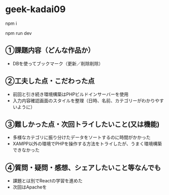 # geek-kadai09
npm i

npm run dev

## ①課題内容（どんな作品か）

  - DBを使ってブックマーク（更新／削除削除）

## ②工夫した点・こだわった点

  - 前回と引き続き環境構築はPHPビルドインサーバーを使用
  - 入力内容確認画面のスタイルを整理（日時、名前、カテゴリーがわかりやすいように）

## ③難しかった点・次回トライしたいこと(又は機能)

  - 多様なカテゴリに振り分けたデータをソートするのに時間がかかった
  - XAMPP以外の環境でPHPを操作する方法をトライしたが、うまく環境構築できなかった

## ④質問・疑問・感想、シェアしたいこと等なんでも

  - 課題とは別でReactの学習を進めた
  - 次回はApacheを